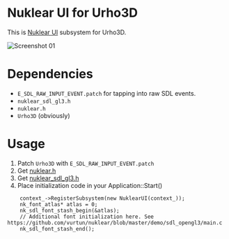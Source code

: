 # Nuklear UI for Urho3D

This is [Nuklear UI](https://github.com/vurtun/nuklear) subsystem for Urho3D.

![Screenshot 01](https://github.com/rokups/Urho3D-nuklear-ui/blob/master/screenshot.png?raw=true)

Dependencies
============

* `E_SDL_RAW_INPUT_EVENT.patch` for tapping into raw SDL events.
* `nuklear_sdl_gl3.h`
* `nuklear.h`
* `Urho3D` (obviously)

Usage
=====

1. Patch `Urho3D` with `E_SDL_RAW_INPUT_EVENT.patch`
2. Get [nuklear.h](https://github.com/vurtun/nuklear/raw/master/nuklear.h)
3. Get [nuklear\_sdl\_gl3.h](https://github.com/vurtun/nuklear/raw/master/demo/sdl_opengl3/nuklear_sdl_gl3.h)
4. Place initialization code in your Application::Start()

```
    context_->RegisterSubsystem(new NuklearUI(context_));
    nk_font_atlas* atlas = 0;
    nk_sdl_font_stash_begin(&atlas);
    // Additional font initialization here. See https://github.com/vurtun/nuklear/blob/master/demo/sdl_opengl3/main.c
    nk_sdl_font_stash_end();
```
